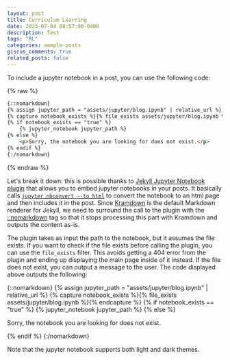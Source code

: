 ```yaml
---
layout: post
title: Curriculum Learning
date: 2023-07-04 08:57:00-0400
description: Test
tags: "RL" 
categories: sample-posts
giscus_comments: true
related_posts: false
---
```


To include a jupyter notebook in a post, you can use the following code:

{% raw %}

```html
{::nomarkdown}
{% assign jupyter_path = "assets/jupyter/blog.ipynb" | relative_url %}
{% capture notebook_exists %}{% file_exists assets/jupyter/blog.ipynb %}{% endcapture %}
{% if notebook_exists == "true" %}
    {% jupyter_notebook jupyter_path %}
{% else %}
    <p>Sorry, the notebook you are looking for does not exist.</p>
{% endif %}
{:/nomarkdown}
```

{% endraw %}

Let's break it down: this is possible thanks to [Jekyll Jupyter Notebook plugin](https://github.com/red-data-tools/jekyll-jupyter-notebook) that allows you to embed jupyter notebooks in your posts. It basically calls [`jupyter nbconvert --to html`](https://nbconvert.readthedocs.io/en/latest/usage.html#convert-html) to convert the notebook to an html page and then includes it in the post. Since [Kramdown](https://jekyllrb.com/docs/configuration/markdown/) is the default Markdown renderer for Jekyll, we need to surround the call to the plugin with the [::nomarkdown](https://kramdown.gettalong.org/syntax.html#extensions) tag so that it stops processing this part with Kramdown and outputs the content as-is.

The plugin takes as input the path to the notebook, but it assumes the file exists. If you want to check if the file exists before calling the plugin, you can use the `file_exists` filter. This avoids getting a 404 error from the plugin and ending up displaying the main page inside of it instead. If the file does not exist, you can output a message to the user. The code displayed above outputs the following:

{::nomarkdown}
{% assign jupyter_path = "assets/jupyter/blog.ipynb" | relative_url %}
{% capture notebook_exists %}{% file_exists assets/jupyter/blog.ipynb %}{% endcapture %}
{% if notebook_exists == "true" %}
    {% jupyter_notebook jupyter_path %}
{% else %}
    <p>Sorry, the notebook you are looking for does not exist.</p>
{% endif %}
{:/nomarkdown}

Note that the jupyter notebook supports both light and dark themes.

